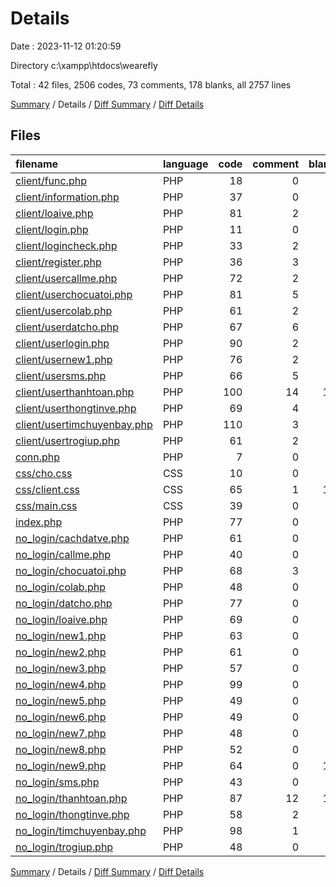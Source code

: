 # Details

Date : 2023-11-12 01:20:59

Directory c:\\xampp\\htdocs\\wearefly

Total : 42 files,  2506 codes, 73 comments, 178 blanks, all 2757 lines

[Summary](results.md) / Details / [Diff Summary](diff.md) / [Diff Details](diff-details.md)

## Files
| filename | language | code | comment | blank | total |
| :--- | :--- | ---: | ---: | ---: | ---: |
| [client/func.php](/client/func.php) | PHP | 18 | 0 | 2 | 20 |
| [client/information.php](/client/information.php) | PHP | 37 | 0 | 2 | 39 |
| [client/loaive.php](/client/loaive.php) | PHP | 81 | 2 | 5 | 88 |
| [client/login.php](/client/login.php) | PHP | 11 | 0 | 0 | 11 |
| [client/logincheck.php](/client/logincheck.php) | PHP | 33 | 2 | 4 | 39 |
| [client/register.php](/client/register.php) | PHP | 36 | 3 | 2 | 41 |
| [client/usercallme.php](/client/usercallme.php) | PHP | 72 | 2 | 7 | 81 |
| [client/userchocuatoi.php](/client/userchocuatoi.php) | PHP | 81 | 5 | 8 | 94 |
| [client/usercolab.php](/client/usercolab.php) | PHP | 61 | 2 | 3 | 66 |
| [client/userdatcho.php](/client/userdatcho.php) | PHP | 67 | 6 | 4 | 77 |
| [client/userlogin.php](/client/userlogin.php) | PHP | 90 | 2 | 5 | 97 |
| [client/usernew1.php](/client/usernew1.php) | PHP | 76 | 2 | 3 | 81 |
| [client/usersms.php](/client/usersms.php) | PHP | 66 | 5 | 6 | 77 |
| [client/userthanhtoan.php](/client/userthanhtoan.php) | PHP | 100 | 14 | 15 | 129 |
| [client/userthongtinve.php](/client/userthongtinve.php) | PHP | 69 | 4 | 5 | 78 |
| [client/usertimchuyenbay.php](/client/usertimchuyenbay.php) | PHP | 110 | 3 | 8 | 121 |
| [client/usertrogiup.php](/client/usertrogiup.php) | PHP | 61 | 2 | 3 | 66 |
| [conn.php](/conn.php) | PHP | 7 | 0 | 0 | 7 |
| [css/cho.css](/css/cho.css) | CSS | 10 | 0 | 1 | 11 |
| [css/client.css](/css/client.css) | CSS | 65 | 1 | 10 | 76 |
| [css/main.css](/css/main.css) | CSS | 39 | 0 | 8 | 47 |
| [index.php](/index.php) | PHP | 77 | 0 | 3 | 80 |
| [no_login/cachdatve.php](/no_login/cachdatve.php) | PHP | 61 | 0 | 3 | 64 |
| [no_login/callme.php](/no_login/callme.php) | PHP | 40 | 0 | 4 | 44 |
| [no_login/chocuatoi.php](/no_login/chocuatoi.php) | PHP | 68 | 3 | 6 | 77 |
| [no_login/colab.php](/no_login/colab.php) | PHP | 48 | 0 | 1 | 49 |
| [no_login/datcho.php](/no_login/datcho.php) | PHP | 77 | 0 | 1 | 78 |
| [no_login/loaive.php](/no_login/loaive.php) | PHP | 69 | 0 | 3 | 72 |
| [no_login/new1.php](/no_login/new1.php) | PHP | 63 | 0 | 1 | 64 |
| [no_login/new2.php](/no_login/new2.php) | PHP | 61 | 0 | 8 | 69 |
| [no_login/new3.php](/no_login/new3.php) | PHP | 57 | 0 | 2 | 59 |
| [no_login/new4.php](/no_login/new4.php) | PHP | 99 | 0 | 2 | 101 |
| [no_login/new5.php](/no_login/new5.php) | PHP | 49 | 0 | 1 | 50 |
| [no_login/new6.php](/no_login/new6.php) | PHP | 49 | 0 | 4 | 53 |
| [no_login/new7.php](/no_login/new7.php) | PHP | 48 | 0 | 1 | 49 |
| [no_login/new8.php](/no_login/new8.php) | PHP | 52 | 0 | 1 | 53 |
| [no_login/new9.php](/no_login/new9.php) | PHP | 64 | 0 | 12 | 76 |
| [no_login/sms.php](/no_login/sms.php) | PHP | 43 | 0 | 1 | 44 |
| [no_login/thanhtoan.php](/no_login/thanhtoan.php) | PHP | 87 | 12 | 15 | 114 |
| [no_login/thongtinve.php](/no_login/thongtinve.php) | PHP | 58 | 2 | 1 | 61 |
| [no_login/timchuyenbay.php](/no_login/timchuyenbay.php) | PHP | 98 | 1 | 6 | 105 |
| [no_login/trogiup.php](/no_login/trogiup.php) | PHP | 48 | 0 | 1 | 49 |

[Summary](results.md) / Details / [Diff Summary](diff.md) / [Diff Details](diff-details.md)